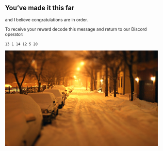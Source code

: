 ## You’ve made it this far
and I believe congratulations are in order.

To receive your reward decode this message and return to our Discord operator: 

` 13 1 14 12 5 20 `

![Image](https://raw.githubusercontent.com/overseers-office/overseers-office.github.io/master/1508201412736.jpg)

